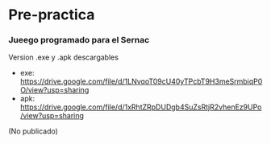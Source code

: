 # Pre-practica
### Jueego programado para el Sernac


Version .exe y .apk descargables


- exe: https://drive.google.com/file/d/1LNvqoT09cU40yTPcbT9H3meSrmbiqP0O/view?usp=sharing
- apk: https://drive.google.com/file/d/1xRhtZRpDUDgb4SuZsRtjR2vhenEz9UPo/view?usp=sharing


(No publicado)
